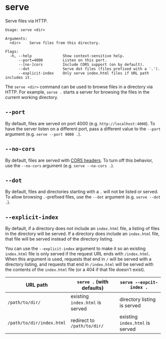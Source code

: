 # serve

Serve files via HTTP.

```
Usage: serve <dir>

Arguments:
  <dir>    Serve files from this directory.

Flags:
  -h, --help              Show context-sensitive help.
      --port=4000         Listen on this port.
      --[no-]cors         Include CORS support (on by default).
      --dot               Serve dot files (files prefixed with a '.').
      --explicit-index    Only serve index.html files if URL path includes it.
```

The `serve <dir>` command can be used to browse files in a directory via HTTP.  For example, `serve .` starts a server for browsing the files in the current working directory.

## `--port`

By default, files are served on port 4000 (e.g. `http://localhost:4000`).  To have the server listen on a different port, pass a different value to the `--port` argument (e.g. `serve --port 9000 .`).

## `--no-cors`

By default, files are served with [CORS headers](https://developer.mozilla.org/en-US/docs/Web/HTTP/CORS).  To turn off this behavior, use the `--no-cors` argument (e.g. `serve --no-cors .`).

## `--dot`

By default, files and directories starting with a `.` will not be listed or served.  To allow browsing `.`-prefixed files, use the `--dot` argument (e.g. `serve --dot .`).

## `--explicit-index`

By default, if a directory does not include an `index.html` file, a listing of files in the directory will be served.  If a directory does include an `index.html` file, that file will be served instead of the directory listing.

You can use the `--explicit-index` argument to make it so an existing `index.html` file is only served if the request URL ends with `/index.html`.  When this argument is used, requests that end in `/` will be served with a directory listing, and requests that end in `/index.html` will be served with the contents of the `index.html` file (or a 404 if that file doesn't exist).

| URL path                  | `serve .` (with defaults)         | `serve --expcit-index .`          |
| ------------------------- | --------------------------------- | --------------------------------- |
| `/path/to/dir/`           | existing `index.html` is served   | directory listing is served       |
| `/path/to/dir/index.html` | redirect to `/path/to/dir/`       | existing `index.html` is served   |
